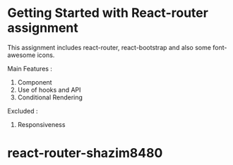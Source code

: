 # Getting Started with React-router assignment

This assignment includes react-router, react-bootstrap and also some font-awesome icons.

Main Features :

1. Component
2. Use of hooks and API
3. Conditional Rendering

Excluded :

1. Responsiveness

# react-router-shazim8480
